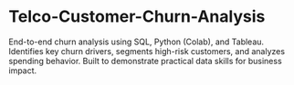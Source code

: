 # Telco-Customer-Churn-Analysis
End-to-end churn analysis using SQL, Python (Colab), and Tableau. Identifies key churn drivers, segments high-risk customers, and analyzes spending behavior. Built to demonstrate practical data skills for business impact.
